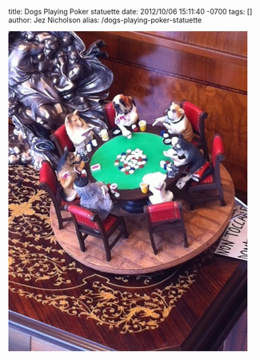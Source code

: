 title: Dogs Playing Poker statuette
date: 2012/10/06 15:11:40 -0700
tags: []
author: Jez Nicholson
alias: /dogs-playing-poker-statuette

<div class='p_embed p_image_embed'>
<a href="/media/getfile/files.posterous.com/jnicho02/kqV03QLcKcvYms3lpJYuYluHNhDCzN7rVrxA5pU12qsOAEUw4v91QtHDJPWt/photo.jpg"><img alt="Photo" height="640" src="/media/getfile/files.posterous.com/jnicho02/iyols5qN1JYBz2PqPw1QY2V1snN4ttZ5qOXdHTD4MB7dmXgPtbPGynfaeTuM/photo.jpg.scaled.500.jpg" width="478" /></a>
</div>

